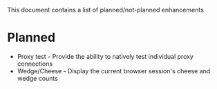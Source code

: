 This document contains a list of planned/not-planned enhancements

# Planned
- Proxy test - Provide the ability to natively test individual proxy connections
- Wedge/Cheese - Display the current browser session's cheese and wedge counts